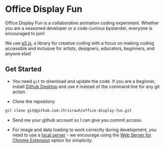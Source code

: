 # Office Display Fun

Office Display Fun is a collaborative animation coding experiment. Whether you are a seasoned developer or a code-curious bystander, everyone is encouraged to join!

We use [p5.js](https://p5js.org/), a library for creative coding with a focus on making coding accessible and inclusive for artists, designers, educators, beginners, and anyone else!

## Get Started

- You need `git` to download and update the code. If you are a beginner, install [Github Desktop](https://help.github.com/en/desktop) and use it instead of the command line for any git action.

- Clone the repository:
```bash
git clone git@github.com:chrisrauh/office-display-fun.git
```

- Send me your github account so I can give you commit access.

- For image and data loading to work correctly during development, you need to use a [local server](https://github.com/processing/p5.js/wiki/Local-server) - we encourage using the [Web Server for Chrome Extension](https://github.com/processing/p5.js/wiki/Local-server#web-server-for-chrome-extension) option for simplicity.


